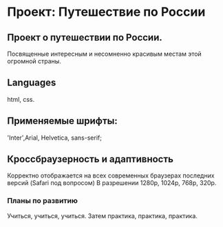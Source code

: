 # Проект: Путешествие по России

## Проект о путешествии по России.
Посвященные интересным и несомненно красивым местам этой огромной страны.

## Languages
html, css.

## Применяемые шрифты:
'Inter',Arial, Helvetica, sans-serif;

## Кроссбраузерность и адаптивность
Корректно отображается на всех современных браузерах последних версий (Safari под вопросом)
В разрешении 1280р, 1024р, 768р, 320р.

### Планы по развитию
Учиться, учиться, учиться. Затем практика, практика, практика.